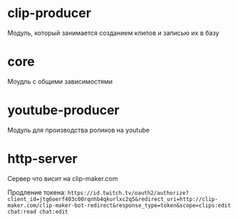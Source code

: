 # clip-producer

Модуль, который занимается созданием клипов и записью их в базу

# core

Моудль с общими зависимостями

# youtube-producer

Модуль для производства роликов на youtube

# http-server

Сервер что висит на clip-maker.com

Продление токена: `https://id.twitch.tv/oauth2/authorize?client_id=jtg6oerf403c00rqnhb4qkurlxc2q5&redirect_uri=http://clip-maker.com/clip-maker-bot-redirect&response_type=token&scope=clips:edit chat:read chat:edit`